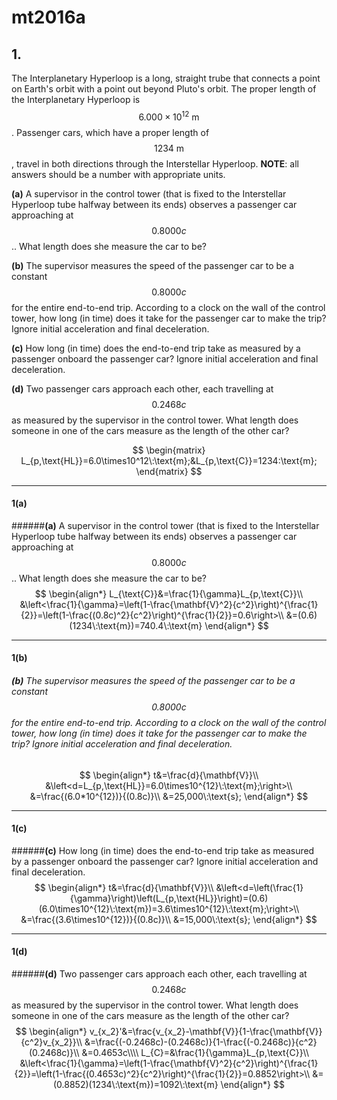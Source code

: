 # mt2016a

## 1.
The Interplanetary Hyperloop is a long, straight trube that connects a point on Earth's orbit with a point out beyond Pluto's orbit.  The proper length of the Interplanetary Hyperloop is $$6.000\times10^{12}\:\text{m}$$. Passenger cars, which have a proper length of $$1234\:\text{m}$$, travel in both directions through the Interstellar Hyperloop.  **NOTE**: all answers should be a number with appropriate units.

**(a)** A supervisor in the control tower (that is fixed to the Interstellar Hyperloop tube halfway between its ends) observes a passenger car approaching at $$0.8000c$$.. What length does she measure the car to be?

**(b)** The supervisor measures the speed of the passenger car to be a constant $$0.8000c$$ for the entire end-to-end trip.  According to a clock on the wall of the control tower, how long (in time) does it take for the passenger car to make the trip?  Ignore initial acceleration and final deceleration.

**(c)** How long (in time) does the end-to-end trip take as measured by a passenger onboard the passenger car?  Ignore initial acceleration and final deceleration.

**(d)** Two passenger cars approach each other, each travelling at $$0.2468c$$ as measured by the supervisor in the control tower.  What length does someone in one of the cars measure as the length of the other car?

$$
\begin{matrix}
L_{p,\text{HL}}=6.0\times10^12\:\text{m};&L_{p,\text{C}}=1234:\text{m};
\end{matrix}
$$

--------
#### 1(a)
######**(a)** A supervisor in the control tower (that is fixed to the Interstellar Hyperloop tube halfway between its ends) observes a passenger car approaching at $$0.8000c$$.. What length does she measure the car to be?
$$
\begin{align*}
L_{\text{C}}&=\frac{1}{\gamma}L_{p,\text{C}}\\
&\left<\frac{1}{\gamma}=\left(1-\frac{\mathbf{V}^2}{c^2}\right)^{\frac{1}{2}}=\left(1-\frac{(0.8c)^2}{c^2}\right)^{\frac{1}{2}}=0.6\right>\\
&=(0.6)(1234\:\text{m})=740.4\:\text{m}
\end{align*}
$$


---------
#### 1(b)
###### **(b)** The supervisor measures the speed of the passenger car to be a constant $$0.8000c$$ for the entire end-to-end trip.  According to a clock on the wall of the control tower, how long (in time) does it take for the passenger car to make the trip?  Ignore initial acceleration and final deceleration.
$$
\begin{align*}
t&=\frac{d}{\mathbf{V}}\\
&\left<d=L_{p,\text{HL}}=6.0\times10^{12}\:\text{m};\right>\\
&=\frac{(6.0*10^{12})}{(0.8c)}\\
&=25,000\:\text{s};
\end{align*}
$$


---------
#### 1(c)
######**(c)** How long (in time) does the end-to-end trip take as measured by a passenger onboard the passenger car?  Ignore initial acceleration and final deceleration.
$$
\begin{align*}
t&=\frac{d}{\mathbf{V}}\\
&\left<d=\left(\frac{1}{\gamma}\right)\left(L_{p,\text{HL}}\right)=(0.6)(6.0\times10^{12}\:\text{m})=3.6\times10^{12}\:\text{m};\right>\\
&=\frac{(3.6\times10^{12})}{(0.8c)}\\
&=15,000\:\text{s};
\end{align*}
$$


---------
#### 1(d)
######**(d)** Two passenger cars approach each other, each travelling at $$0.2468c$$ as measured by the supervisor in the control tower.  What length does someone in one of the cars measure as the length of the other car?
$$
\begin{align*}
v_{x_2}'&=\frac{v_{x_2}-\mathbf{V}}{1-\frac{\mathbf{V}}{c^2}v_{x_2}}\\
&=\frac{(-0.2468c)-(0.2468c)}{1-\frac{(-0.2468c)}{c^2}(0.2468c)}\\
&=0.4653c\\\\
L_{C}=&\frac{1}{\gamma}L_{p,\text{C}}\\
&\left<\frac{1}{\gamma}=\left(1-\frac{\mathbf{V}^2}{c^2}\right)^{\frac{1}{2}}=\left(1-\frac{(0.4653c)^2}{c^2}\right)^{\frac{1}{2}}=0.8852\right>\\
&=(0.8852)(1234\:\text{m})=1092\:\text{m}
\end{align*}
$$


